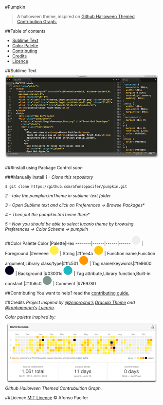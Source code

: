 #Pumpkin
> A halloween theme, inspired on [Github Halloween Themed Contribution Graph.](#credits)

##Table of contents
- [Sublime Text](#sublime-text)
- [Color Palette](#color-palette)
- [Contributing](#contributing)
- [Credits](#credits)
- [Licence](#licence)

##Sublime Text
![sublime text](img/sublime-text.png)

###Install using Package Control
*soon*

###Manually install
*1 - Clone this repository*

    $ git clone https://github.com/afonsopacifer/pumpkin.git

*2 - take the pumpkin.tmTheme in sublime-text folder*

*3 - Open Sublime text and click on Preferences -> Browse Packages**

*4 - Then put the pumpkin.tmTheme there**

*5 - Now you should be able to select lucario theme by browsing Preferences -> Color Scheme -> pumpkin*

##Color Palette
Color |Palette|Hex
--------|------|------|------
![eeeeee](img/eeeeee.png) | Foreground |#eeeeee
![ffee4a](img/ffee4a.png) | String |#ffee4a
![ffc501](img/ffc501.png) | Function name,Function argument,Library class/type|#ffc501
![fe9600](img/fe9600.png) | Tag name/keywords|#fe9600
![03001c](img/03001c.png) | Background |#03001c
![1fb8c0](img/1fb8c0.png) | Tag attribute,Library function,Built-in constant |#1fb8c0
![7E978D](img/7E978D.png) | Comment |#7E978D

##Contributing
You want to help? read the [contributing guide.](contributing.md)

##Credits
*Project inspired by [@zenorocha's](https://github.com/zenorocha/) [Dracula Theme](https://github.com/zenorocha/dracula-theme) and [@raphamorim's](https://github.com/raphamorim/) [Lucario](https://github.com/raphamorim/lucario).*

*Color palette inspired by:*
![Github Contribution](img/github-contribution.png)
*Github Halloween Themed Contrubuition Graph.*

##Licence
[MIT Licence](licence.md) © Afonso Pacifer
